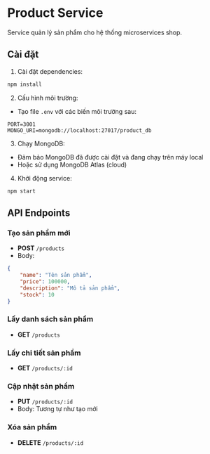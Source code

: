 # Product Service

Service quản lý sản phẩm cho hệ thống microservices shop.

## Cài đặt

1. Cài đặt dependencies:
```bash
npm install
```

2. Cấu hình môi trường:
- Tạo file `.env` với các biến môi trường sau:
```
PORT=3001
MONGO_URI=mongodb://localhost:27017/product_db
```

3. Chạy MongoDB:
- Đảm bảo MongoDB đã được cài đặt và đang chạy trên máy local
- Hoặc sử dụng MongoDB Atlas (cloud)

4. Khởi động service:
```bash
npm start
```

## API Endpoints

### Tạo sản phẩm mới
- **POST** `/products`
- Body:
```json
{
    "name": "Tên sản phẩm",
    "price": 100000,
    "description": "Mô tả sản phẩm",
    "stock": 10
}
```

### Lấy danh sách sản phẩm
- **GET** `/products`

### Lấy chi tiết sản phẩm
- **GET** `/products/:id`

### Cập nhật sản phẩm
- **PUT** `/products/:id`
- Body: Tương tự như tạo mới

### Xóa sản phẩm
- **DELETE** `/products/:id` 